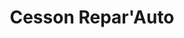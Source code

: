 ---
title: "Cesson Repar'Auto"
url: /cesson-sevigne/cesson-reparauto/
shop: réparation de voitures
---